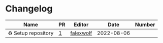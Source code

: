 # Changelog

<!-- prettier-ignore -->
Name | PR | Editor | Date | Number
--- | --- | --- | --- | ---
♻️ Setup repository | [1](https://github.com/laminlabs/lamin-reports/pull/1) | [falexwolf](https://github.com/falexwolf) | 2022-08-06 |

